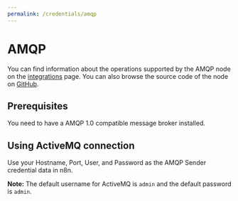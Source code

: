 ```yaml
---
permalink: /credentials/amqp
---
```


# AMQP

You can find information about the operations supported by the AMQP node on the [integrations](https://n8n.io/integrations/n8n-nodes-base.amqp) page. You can also browse the source code of the node on [GitHub](https://github.com/n8n-io/n8n/tree/master/packages/nodes-base/nodes/Amqp).

## Prerequisites

You need to have a AMQP 1.0 compatible message broker installed.

## Using ActiveMQ connection

Use your Hostname, Port, User, and Password as the AMQP Sender credential data in n8n.

**Note:** The default username for ActiveMQ is `admin` and the default password is `admin`.
